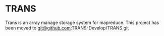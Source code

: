 TRANS
=====

Trans is an array manage storage system for mapreduce.
This project has been moved to git@github.com:TRANS-Develop/TRANS.git
